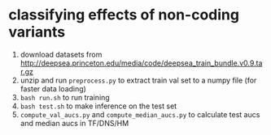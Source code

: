 # classifying effects of non-coding variants

1. download datasets from http://deepsea.princeton.edu/media/code/deepsea_train_bundle.v0.9.tar.gz
2. unzip and run ```preprocess.py``` to extract train val set to a numpy file (for faster data loading)
3. ```bash run.sh``` to run training
4. ```bash test.sh``` to make inference on the test set
5. ```compute_val_aucs.py``` and ```compute_median_aucs.py``` to calculate test aucs and median aucs in TF/DNS/HM
